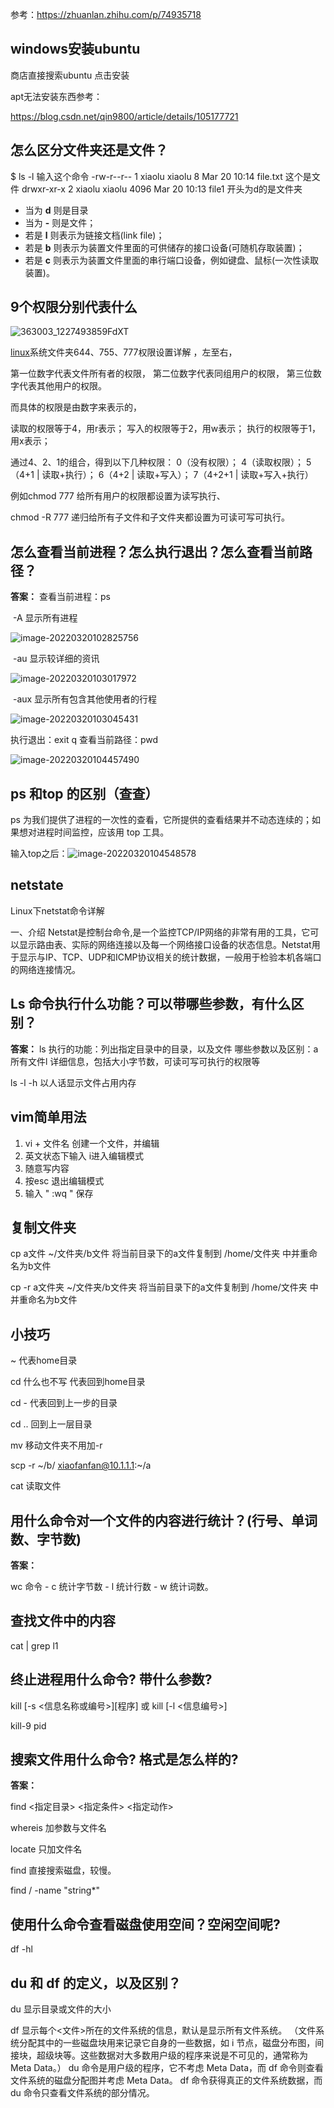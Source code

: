 参考：https://zhuanlan.zhihu.com/p/74935718

## windows安装ubuntu 

商店直接搜索ubuntu 点击安装

apt无法安装东西参考：

https://blog.csdn.net/qin9800/article/details/105177721

## 怎么区分文件夹还是文件？

$ ls -l   输入这个命令
-rw-r--r-- 1 xiaolu xiaolu    8 Mar 20 10:14 file.txt     这个是文件
drwxr-xr-x 2 xiaolu xiaolu 4096 Mar 20 10:13 file1    开头为d的是文件夹

- 当为 **d** 则是目录
- 当为 **-** 则是文件；
- 若是 **l** 则表示为链接文档(link file)；
- 若是 **b** 则表示为装置文件里面的可供储存的接口设备(可随机存取装置)；
- 若是 **c** 则表示为装置文件里面的串行端口设备，例如键盘、鼠标(一次性读取装置)。

## 9个权限分别代表什么

![363003_1227493859FdXT](https://www.runoob.com/wp-content/uploads/2014/06/363003_1227493859FdXT.png)

[linux](https://so.csdn.net/so/search?q=linux&spm=1001.2101.3001.7020)系统文件夹644、755、777权限设置详解 ，左至右，

第一位数字代表文件所有者的权限，
第二位数字代表同组用户的权限，
第三位数字代表其他用户的权限。

而具体的权限是由数字来表示的，

读取的权限等于4，用r表示；
写入的权限等于2，用w表示；
执行的权限等于1，用x表示；

通过4、2、1的组合，得到以下几种权限：
0（没有权限）；
4（读取权限）；
5（4+1 | 读取+执行）；
6（4+2 | 读取+写入）；
7（4+2+1 | 读取+写入+执行）

例如chmod 777 给所有用户的权限都设置为读写执行、

chmod -R 777 递归给所有子文件和子文件夹都设置为可读可写可执行。



## 怎么查看当前进程？怎么执行退出？怎么查看当前路径？
**答案：**
查看当前进程：ps

​		-A 显示所有进程

![image-20220320102825756](C:\Users\xiaolu\AppData\Roaming\Typora\typora-user-images\image-20220320102825756.png)

​		-au 显示较详细的资讯

![image-20220320103017972](C:\Users\xiaolu\AppData\Roaming\Typora\typora-user-images\image-20220320103017972.png)

​		-aux 显示所有包含其他使用者的行程 

![image-20220320103045431](C:\Users\xiaolu\AppData\Roaming\Typora\typora-user-images\image-20220320103045431.png)

执行退出：exit  q
查看当前路径：pwd

![image-20220320104457490](C:\Users\xiaolu\AppData\Roaming\Typora\typora-user-images\image-20220320104457490.png)

## ps 和top 的区别（查查）

ps 为我们提供了进程的一次性的查看，它所提供的查看结果并不动态连续的；如果想对进程时间监控，应该用 top 工具。

输入top之后：![image-20220320104548578](C:\Users\xiaolu\AppData\Roaming\Typora\typora-user-images\image-20220320104548578.png)

## netstate

Linux下netstat命令详解

一、介绍
Netstat是控制台命令,是一个监控TCP/IP网络的非常有用的工具，它可以显示路由表、实际的网络连接以及每一个网络接口设备的状态信息。Netstat用于显示与IP、TCP、UDP和ICMP协议相关的统计数据，一般用于检验本机各端口的网络连接情况。

## Ls 命令执行什么功能？可以带哪些参数，有什么区别？
**答案：**
ls 执行的功能：列出指定目录中的目录，以及文件
哪些参数以及区别：a 所有文件l 详细信息，包括大小字节数，可读可写可执行的权限等

ls -l -h 以人话显示文件占用内存

## vim简单用法

1. vi + 文件名  创建一个文件，并编辑
2. 英文状态下输入 i进入编辑模式
3. 随意写内容
4. 按esc 退出编辑模式
5. 输入  "  :wq  "  保存

## 复制文件夹

cp a文件 ~/文件夹/b文件     将当前目录下的a文件复制到 /home/文件夹  中并重命名为b文件

cp -r a文件夹 ~/文件夹/b文件夹    将当前目录下的a文件复制到 /home/文件夹  中并重命名为b文件

## 小技巧

~ 代表home目录

cd 什么也不写 代表回到home目录

cd - 代表回到上一步的目录

cd .. 回到上一层目录

mv 移动文件夹不用加-r

scp -r   ~/b/  xiaofanfan@10.1.1.1:~/a

cat 读取文件





## 用什么命令对一个文件的内容进行统计？(行号、单词数、字节数)
**答案：**

wc 命令 - c 统计字节数 - l 统计行数 - w 统计词数。

## 查找文件中的内容

cat | grep l1



## 终止进程用什么命令? 带什么参数?

kill [-s <信息名称或编号>][程序] 或 kill [-l <信息编号>]

kill-9 pid

## 搜索文件用什么命令? 格式是怎么样的?

**答案：**

find <指定目录> <指定条件> <指定动作>

whereis 加参数与文件名

locate 只加文件名

find 直接搜索磁盘，较慢。

find / -name "string*"

## 使用什么命令查看磁盘使用空间？空闲空间呢?

df -hl

## du 和 df 的定义，以及区别？
du 显示目录或文件的大小

df 显示每个<文件>所在的文件系统的信息，默认是显示所有文件系统。
（文件系统分配其中的一些磁盘块用来记录它自身的一些数据，如 i 节点，磁盘分布图，间接块，超级块等。这些数据对大多数用户级的程序来说是不可见的，通常称为 Meta Data。） du 命令是用户级的程序，它不考虑 Meta Data，而 df 命令则查看文件系统的磁盘分配图并考虑 Meta Data。
df 命令获得真正的文件系统数据，而 du 命令只查看文件系统的部分情况。

